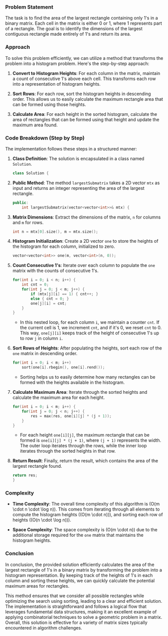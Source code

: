 ### Problem Statement

The task is to find the area of the largest rectangle containing only 1's in a binary matrix. Each cell in the matrix is either 0 or 1, where 1 represents part of a rectangle. The goal is to identify the dimensions of the largest contiguous rectangle made entirely of 1's and return its area.

### Approach

To solve this problem efficiently, we can utilize a method that transforms the problem into a histogram problem. Here's the step-by-step approach:

1. **Convert to Histogram Heights**: For each column in the matrix, maintain a count of consecutive 1's above each cell. This transforms each row into a representation of histogram heights.

2. **Sort Rows**: For each row, sort the histogram heights in descending order. This allows us to easily calculate the maximum rectangle area that can be formed using those heights.

3. **Calculate Area**: For each height in the sorted histogram, calculate the area of rectangles that can be formed using that height and update the maximum area found.

### Code Breakdown (Step by Step)

The implementation follows these steps in a structured manner:

1. **Class Definition**: The solution is encapsulated in a class named `Solution`.

   ```cpp
   class Solution {
   ```

2. **Public Method**: The method `largestSubmatrix` takes a 2D vector `mtx` as input and returns an integer representing the area of the largest rectangle.

   ```cpp
   public:
       int largestSubmatrix(vector<vector<int>>& mtx) {
   ```

3. **Matrix Dimensions**: Extract the dimensions of the matrix, `n` for columns and `m` for rows.

   ```cpp
   int n = mtx[0].size(), m = mtx.size();
   ```

4. **Histogram Initialization**: Create a 2D vector `one` to store the heights of the histogram for each column, initialized to zero.

   ```cpp
   vector<vector<int>> one(m, vector<int>(n, 0));
   ```

5. **Count Consecutive 1's**: Iterate over each column to populate the `one` matrix with the counts of consecutive 1's.

   ```cpp
   for(int i = 0; i < n; i++) {
       int cnt = 0;
       for(int j = 0; j < m; j++) {
           if (mtx[j][i] == 1) { cnt++; } 
           else { cnt = 0; }
           one[j][i] = cnt;
       }
   }
   ```

   - In this nested loop, for each column `i`, we maintain a counter `cnt`. If the current cell is 1, we increment `cnt`, and if it's 0, we reset `cnt` to 0. This way, `one[j][i]` keeps track of the height of consecutive 1's up to row `j` in column `i`.

6. **Sort Rows of Heights**: After populating the heights, sort each row of the `one` matrix in descending order.

   ```cpp
   for(int i = 0; i < m; i++)
       sort(one[i].rbegin(), one[i].rend());
   ```

   - Sorting helps us to easily determine how many rectangles can be formed with the heights available in the histogram.

7. **Calculate Maximum Area**: Iterate through the sorted heights and calculate the maximum area for each height.

   ```cpp
   for(int i = 0; i < m; i++) {
       for(int j = 0; j < n; j++) {
           res = max(res, one[i][j] * (j + 1));
       }
   }
   ```

   - For each height `one[i][j]`, the maximum rectangle that can be formed is `one[i][j] * (j + 1)`, where `(j + 1)` represents the width. The outer loop iterates through the rows, while the inner loop iterates through the sorted heights in that row.

8. **Return Result**: Finally, return the result, which contains the area of the largest rectangle found.

   ```cpp
   return res;
   }
   ```

### Complexity

- **Time Complexity**: The overall time complexity of this algorithm is \(O(m \cdot n \cdot \log n)\). This comes from iterating through all elements to compute the histogram heights (\(O(m \cdot n)\)), and sorting each row of heights (\(O(n \cdot \log n)\)).

- **Space Complexity**: The space complexity is \(O(m \cdot n)\) due to the additional storage required for the `one` matrix that maintains the histogram heights.

### Conclusion

In conclusion, the provided solution efficiently calculates the area of the largest rectangle of 1's in a binary matrix by transforming the problem into a histogram representation. By keeping track of the heights of 1's in each column and sorting these heights, we can quickly calculate the potential maximum areas for rectangles.

This method ensures that we consider all possible rectangles while optimizing the search using sorting, leading to a clear and efficient solution. The implementation is straightforward and follows a logical flow that leverages fundamental data structures, making it an excellent example of applying combinatorial techniques to solve a geometric problem in a matrix. Overall, this solution is effective for a variety of matrix sizes typically encountered in algorithm challenges.